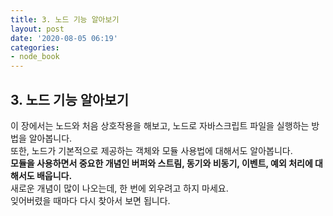 ```yaml
---
title: 3. 노드 기능 알아보기
layout: post
date: '2020-08-05 06:19'
categories:
- node_book
---
```


## 3. 노드 기능 알아보기

이 장에서는 노드와 처음 상호작용을 해보고, 노드로 자바스크립트 파일을 실행하는 방법을 알아봅니다.  
또한, 노드가 기본적으로 제공하는 객체와 모듈 사용법에 대해서도 알아봅니다.  
**모듈을 사용하면서 중요한 개념인 버퍼와 스트림, 동기와 비동기, 이벤트, 예외 처리에 대해서도 배웁니다.**  
새로운 개념이 많이 나오는데, 한 번에 외우려고 하지 마세요.  
잊어버렸을 때마다 다시 찾아서 보면 됩니다.